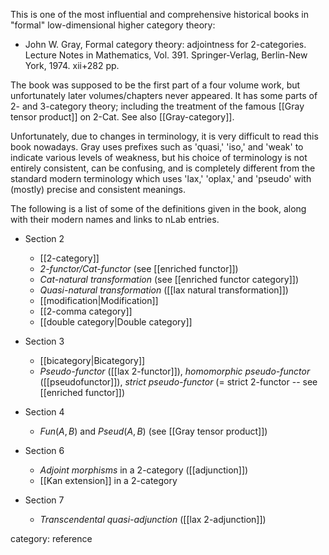This is one of the most influential and comprehensive historical books in "formal" low-dimensional higher category theory:

* John W. Gray, Formal category theory: adjointness for $2$-categories. Lecture Notes in Mathematics, Vol. 391. Springer-Verlag, Berlin-New York, 1974. xii+282 pp.

The book was supposed to be the first part of a four volume work, but unfortunately later volumes/chapters never appeared. It has some parts of 2- and 3-category theory; including the treatment of the famous [[Gray tensor product]] on 2-Cat. See also [[Gray-category]].

Unfortunately, due to changes in terminology, it is very difficult to read this book nowadays.  Gray uses prefixes such as 'quasi,' 'iso,' and 'weak' to indicate various levels of weakness, but his choice of terminology is not entirely consistent, can be confusing, and is completely different from the standard modern terminology which uses 'lax,' 'oplax,' and 'pseudo' with (mostly) precise and consistent meanings.

The following is a list of some of the definitions given in the book,
along with their modern names and links to nLab entries.

* Section 2

  * [[2-category]]
  * _2-functor/$Cat$-functor_ (see [[enriched functor]])
  * _Cat-natural transformation_ (see [[enriched functor category]])
  * _Quasi-natural transformation_ ([[lax natural transformation]])
  * [[modification|Modification]]
  * [[2-comma category]]
  * [[double category|Double category]]

* Section 3
  * [[bicategory|Bicategory]]
  * _Pseudo-functor_ ([[lax 2-functor]]), _homomorphic pseudo-functor_
  ([[pseudofunctor]]), _strict pseudo-functor_ (= strict 2-functor -- see [[enriched functor]])

* Section 4

  * $Fun(A,B)$ and $Pseud(A,B)$ (see [[Gray tensor product]])

* Section 6
  * _Adjoint morphisms_ in a 2-category ([[adjunction]])
  * [[Kan extension]] in a 2-category

* Section 7

  * _Transcendental quasi-adjunction_ ([[lax 2-adjunction]])


category: reference